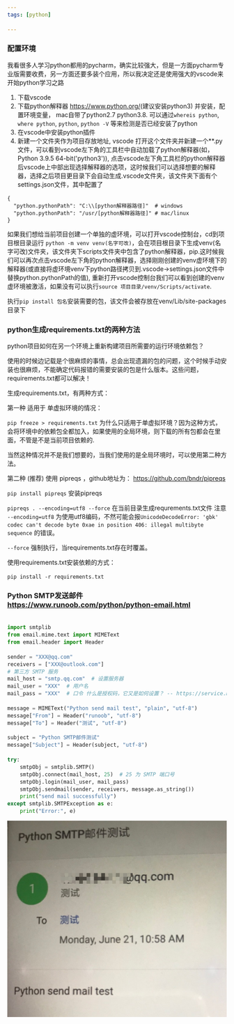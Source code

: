 ```yaml
---
tags: [python]

---
```


### 配置环境

我看很多人学习python都用的pycharm，确实比较强大，但是一方面pycharm专业版需要收费，另一方面还要多装个应用，所以我决定还是使用强大的vscode来开始python学习之路   
1. 下载vscode
2. 下载python解释器 <https://www.python.org/>(建议安装python3) 并安装，配置环境变量， mac自带了python2.7 python3.8. 可以通过`whereis python`, `where python`, `python`, `python -V` 等来检测是否已经安装了python
3. 在vscode中安装python插件
4. 新建一个文件夹作为项目存放地址, vscode 打开这个文件夹并新建一个**.py文件，可以看到vscode左下角的工具栏中自动加载了python解释器(如，Python 3.9.5 64-bit('python3')), 点击vscode左下角工具栏的python解释器后vscode上中部出现选择解释器的选项，这时候我们可以选择想要的解释器，选择之后项目更目录下会自动生成.vscode文件夹，该文件夹下面有个settings.json文件，其中配置了
```
{
  "python.pythonPath": "C:\\[python解释器路径]"  # windows 
  "python.pythonPath": "/usr/[python解释器路径]" # mac/linux
}
```

如果我们想给当前项目创建一个单独的虚环境，可以打开vscode控制台，cd到项目根目录运行 `python -m venv venv(名字可改)`，会在项目根目录下生成venv(名字可改)文件夹，该文件夹下scripts文件夹中包含了python解释器，pip.这时候我们可以再次点击vscode左下角的python解释器，选择刚刚创建的venv虚环境下的解释器(或直接将虚环境venv下python路径拷贝到.vscode->settings.json文件中替换python.pythonPath的值), 重新打开vscode控制台我们可以看到创建的venv虚环境被激活，如果没有可以执行`source 项目目录/venv/Scripts/activate`.

执行`pip install 包名`安装需要的包，该文件会被存放在venv/Lib/site-packages目录下

### python生成requirements.txt的两种方法

python项目如何在另一个环境上重新构建项目所需要的运行环境依赖包？

使用的时候边记载是个很麻烦的事情，总会出现遗漏的包的问题，这个时候手动安装也很麻烦，不能确定代码报错的需要安装的包是什么版本。这些问题，requirements.txt都可以解决！

生成requirements.txt，有两种方式：

第一种 适用于 单虚拟环境的情况： 

`pip freeze > requirements.txt`
为什么只适用于单虚拟环境？因为这种方式，会将环境中的依赖包全都加入，如果使用的全局环境，则下载的所有包都会在里面，不管是不是当前项目依赖的.

当然这种情况并不是我们想要的，当我们使用的是全局环境时，可以使用第二种方法。

第二种 (推荐) 使用 pipreqs ，github地址为： <https://github.com/bndr/pipreqs>

`pip install pipreqs` 安装pipreqs

`pipreqs . --encoding=utf8 --force` 在当前目录生成requrements.txt文件
注意 `--encoding=utf8` 为使用utf8编码，不然可能会报`UnicodeDecodeError: 'gbk' codec can't decode byte 0xae in position 406: illegal multibyte sequence` 的错误。

`--force` 强制执行，当requirements.txt存在时覆盖。

使用requirements.txt安装依赖的方式：

`pip install -r requirements.txt`


### Python SMTP发送邮件 <https://www.runoob.com/python/python-email.html>

```python

import smtplib
from email.mime.text import MIMEText
from email.header import Header

sender = "XXX@qq.com"
receivers = ["XXX@outlook.com"]
# 第三方 SMTP 服务
mail_host = "smtp.qq.com"  # 设置服务器
mail_user = "XXX"  # 用户名
mail_pass = "XXX"  # 口令 什么是授权码，它又是如何设置？ -- https://service.mail.qq.com/cgi-bin/help?subtype=1&&id=28&&no=1001256

message = MIMEText("Python send mail test", "plain", "utf-8")
message["From"] = Header("runoob", "utf-8")
message["To"] = Header("测试", "utf-8")

subject = "Python SMTP邮件测试"
message["Subject"] = Header(subject, "utf-8")

try:
    smtpObj = smtplib.SMTP()
    smtpObj.connect(mail_host, 25)  # 25 为 SMTP 端口号
    smtpObj.login(mail_user, mail_pass)
    smtpObj.sendmail(sender, receivers, message.as_string())
    print("send mail successfully")
except smtplib.SMTPException as e:
    print("Error:", e)

```

![邮件发送成功](../assets/img/python-smtp.png)